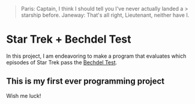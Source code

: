 > Paris: Captain, I think I should tell you I've never actually landed a > starship before.
> Janeway: That's all right, Lieutenant, neither have I.

Star Trek + Bechdel Test
========================

In this project, I am endeavoring to make a program that evaluates which episodes of Star Trek pass the [Bechdel Test](https://en.wikipedia.org/wiki/Bechdel_test).

## This is my first ever programming project

Wish me luck!

